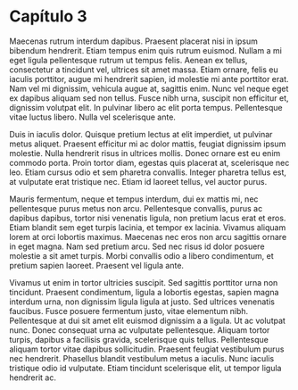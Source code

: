 # Capítulo 3

Maecenas rutrum interdum dapibus. Praesent placerat nisi in ipsum bibendum hendrerit. Etiam tempus enim quis rutrum euismod. Nullam a mi eget ligula pellentesque rutrum ut tempus felis. Aenean ex tellus, consectetur a tincidunt vel, ultrices sit amet massa. Etiam ornare, felis eu iaculis porttitor, augue mi hendrerit sapien, id molestie mi ante porttitor erat. Nam vel mi dignissim, vehicula augue at, sagittis enim. Nunc vel neque eget ex dapibus aliquam sed non tellus. Fusce nibh urna, suscipit non efficitur et, dignissim volutpat elit. In pulvinar libero ac elit porta tempus. Pellentesque vitae luctus libero. Nulla vel scelerisque ante.

Duis in iaculis dolor. Quisque pretium lectus at elit imperdiet, ut pulvinar metus aliquet. Praesent efficitur mi ac dolor mattis, feugiat dignissim ipsum molestie. Nulla hendrerit risus in ultrices mollis. Donec ornare est eu enim commodo porta. Proin tortor diam, egestas quis placerat at, scelerisque nec leo. Etiam cursus odio et sem pharetra convallis. Integer pharetra tellus est, at vulputate erat tristique nec. Etiam id laoreet tellus, vel auctor purus.

Mauris fermentum, neque et tempus interdum, dui ex mattis mi, nec pellentesque purus metus non arcu. Pellentesque convallis, purus ac dapibus dapibus, tortor nisi venenatis ligula, non pretium lacus erat et eros. Etiam blandit sem eget turpis lacinia, et tempor ex lacinia. Vivamus aliquam lorem at orci lobortis maximus. Maecenas nec eros non arcu sagittis ornare in eget magna. Nam sed pretium arcu. Sed nec risus id dolor posuere molestie a sit amet turpis. Morbi convallis odio a libero condimentum, et pretium sapien laoreet. Praesent vel ligula ante.

Vivamus ut enim in tortor ultricies suscipit. Sed sagittis porttitor urna non tincidunt. Praesent condimentum, ligula a lobortis egestas, sapien magna interdum urna, non dignissim ligula ligula at justo. Sed ultrices venenatis faucibus. Fusce posuere fermentum justo, vitae elementum nibh. Pellentesque at dui sit amet elit euismod dignissim a a ligula. Ut ac volutpat nunc. Donec consequat urna ac vulputate pellentesque. Aliquam tortor turpis, dapibus a facilisis gravida, scelerisque quis tellus. Pellentesque aliquam tortor vitae dapibus sollicitudin. Praesent feugiat vestibulum purus nec hendrerit. Phasellus blandit vestibulum metus a iaculis. Nunc iaculis tristique odio id vulputate. Etiam tincidunt scelerisque elit, ut tempor ligula hendrerit ac.

